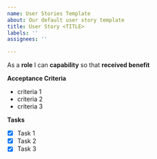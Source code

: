 ```yaml
---
name: User Stories Template
about: Our default user story template
title: User Story <TITLE>
labels: ''
assignees: ''

---
```


As a **role** I can **capability** so that **received benefit**

**Acceptance Criteria** 
- criteria 1
- criteria 2
- criteria 3

**Tasks** 
-[x] Task 1
-[x] Task 2
-[x] Task 3

